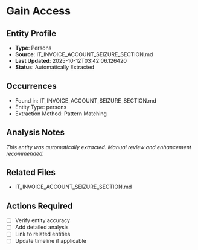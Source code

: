 # Gain Access

## Entity Profile
- **Type**: Persons
- **Source**: IT_INVOICE_ACCOUNT_SEIZURE_SECTION.md
- **Last Updated**: 2025-10-12T03:42:06.126420
- **Status**: Automatically Extracted

## Occurrences
- Found in: IT_INVOICE_ACCOUNT_SEIZURE_SECTION.md
- Entity Type: persons
- Extraction Method: Pattern Matching

## Analysis Notes
*This entity was automatically extracted. Manual review and enhancement recommended.*

## Related Files
- IT_INVOICE_ACCOUNT_SEIZURE_SECTION.md

## Actions Required
- [ ] Verify entity accuracy
- [ ] Add detailed analysis
- [ ] Link to related entities
- [ ] Update timeline if applicable
